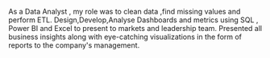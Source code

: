 As a Data Analyst , my role was to clean data ,find missing values and perform ETL.
Design,Develop,Analyse Dashboards and metrics using SQL , Power BI and  Excel to present to markets and leadership team.
Presented all business insights along with eye-catching visualizations in the form of reports to the company's management.
